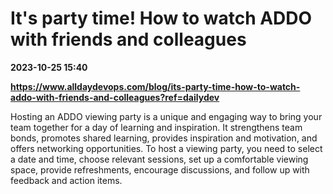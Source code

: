 # It's party time! How to watch ADDO with friends and colleagues

**2023-10-25 15:40**

**https://www.alldaydevops.com/blog/its-party-time-how-to-watch-addo-with-friends-and-colleagues?ref=dailydev**

Hosting an ADDO viewing party is a unique and engaging way to bring your team together for a day of learning and inspiration. It strengthens team bonds, promotes shared learning, provides inspiration and motivation, and offers networking opportunities. To host a viewing party, you need to select a date and time, choose relevant sessions, set up a comfortable viewing space, provide refreshments, encourage discussions, and follow up with feedback and action items.